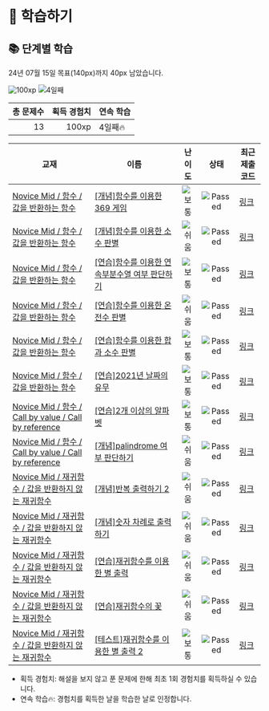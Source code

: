 # 📖 학습하기

## 📚 단계별 학습
24년 07월 15일 목표(140px)까지 40px 남았습니다.

![100xp](https://img.shields.io/badge/EXP-100xp-%235cb85c.svg?for-the-badge)
![4일째](https://img.shields.io/badge/연속학습-4일째-%23E34F26.svg?for-the-badge)

|총 문제수|획득 경험치|연속 학습|
|---:|---:|---|
13|100xp|4일째🔥|

|교재|이름|난이도|상태|최근 제출 코드|
|---|---|:---:|:---:|---|
|[Novice Mid / 함수 / 값을 반환하는 함수](https://www.codetree.ai/missions?missionId=5)|[[개념]함수를 이용한 369 게임](https://www.codetree.ai/missions/5/problems/369-games-using-functions)|![보통][medium]|![Passed][passed]|[링크](https://github.com/seyeonyy/codetree-TILs/blob/main/240715/%ED%95%A8%EC%88%98%EB%A5%BC%20%EC%9D%B4%EC%9A%A9%ED%95%9C%20369%20%EA%B2%8C%EC%9E%84/369-games-using-functions.java)|
|[Novice Mid / 함수 / 값을 반환하는 함수](https://www.codetree.ai/missions?missionId=5)|[[개념]함수를 이용한 소수 판별](https://www.codetree.ai/missions/5/problems/decimal-decisions-using-functions)|![쉬움][easy]|![Passed][passed]|[링크](https://github.com/seyeonyy/codetree-TILs/blob/main/240715/%ED%95%A8%EC%88%98%EB%A5%BC%20%EC%9D%B4%EC%9A%A9%ED%95%9C%20%EC%86%8C%EC%88%98%20%ED%8C%90%EB%B3%84/decimal-decisions-using-functions.java)|
|[Novice Mid / 함수 / 값을 반환하는 함수](https://www.codetree.ai/missions?missionId=5)|[[연습]함수를 이용한 연속부분수열 여부 판단하기](https://www.codetree.ai/missions/5/problems/to-determine-whether-a-continuous-subsequence-is-made-using-a-function)|![보통][medium]|![Passed][passed]|[링크](https://github.com/seyeonyy/codetree-TILs/blob/main/240715/%ED%95%A8%EC%88%98%EB%A5%BC%20%EC%9D%B4%EC%9A%A9%ED%95%9C%20%EC%97%B0%EC%86%8D%EB%B6%80%EB%B6%84%EC%88%98%EC%97%B4%20%EC%97%AC%EB%B6%80%20%ED%8C%90%EB%8B%A8%ED%95%98%EA%B8%B0/to-determine-whether-a-continuous-subsequence-is-made-using-a-function.java)|
|[Novice Mid / 함수 / 값을 반환하는 함수](https://www.codetree.ai/missions?missionId=5)|[[연습]함수를 이용한 온전수 판별](https://www.codetree.ai/missions/5/problems/determining-the-whole-number-using-a-function)|![쉬움][easy]|![Passed][passed]|[링크](https://github.com/seyeonyy/codetree-TILs/blob/main/240715/%ED%95%A8%EC%88%98%EB%A5%BC%20%EC%9D%B4%EC%9A%A9%ED%95%9C%20%EC%98%A8%EC%A0%84%EC%88%98%20%ED%8C%90%EB%B3%84/determining-the-whole-number-using-a-function.java)|
|[Novice Mid / 함수 / 값을 반환하는 함수](https://www.codetree.ai/missions?missionId=5)|[[연습]함수를 이용한 합과 소수 판별](https://www.codetree.ai/missions/5/problems/use-functions-to-determine-sums-and-decimals)|![보통][medium]|![Passed][passed]|[링크](https://github.com/seyeonyy/codetree-TILs/blob/main/240715/%ED%95%A8%EC%88%98%EB%A5%BC%20%EC%9D%B4%EC%9A%A9%ED%95%9C%20%ED%95%A9%EA%B3%BC%20%EC%86%8C%EC%88%98%20%ED%8C%90%EB%B3%84/use-functions-to-determine-sums-and-decimals.java)|
|[Novice Mid / 함수 / 값을 반환하는 함수](https://www.codetree.ai/missions?missionId=5)|[[연습]2021년 날짜의 유무](https://www.codetree.ai/missions/5/problems/with-or-without-2021)|![보통][medium]|![Passed][passed]|[링크](https://github.com/seyeonyy/codetree-TILs/blob/main/240715/2021%EB%85%84%20%EB%82%A0%EC%A7%9C%EC%9D%98%20%EC%9C%A0%EB%AC%B4/with-or-without-2021.java)|
|[Novice Mid / 함수 / Call by value / Call by reference](https://www.codetree.ai/missions?missionId=5)|[[연습]2개 이상의 알파벳](https://www.codetree.ai/missions/5/problems/more-than-one-alphabet)|![보통][medium]|![Passed][passed]|[링크](https://github.com/seyeonyy/codetree-TILs/blob/main/240715/2%EA%B0%9C%20%EC%9D%B4%EC%83%81%EC%9D%98%20%EC%95%8C%ED%8C%8C%EB%B2%B3/more-than-one-alphabet.java)|
|[Novice Mid / 함수 / Call by value / Call by reference](https://www.codetree.ai/missions?missionId=5)|[[개념]palindrome 여부 판단하기](https://www.codetree.ai/missions/5/problems/determine-whether-palindrome-is-present)|![쉬움][easy]|![Passed][passed]|[링크](https://github.com/seyeonyy/codetree-TILs/blob/main/240715/palindrome%20%EC%97%AC%EB%B6%80%20%ED%8C%90%EB%8B%A8%ED%95%98%EA%B8%B0/determine-whether-palindrome-is-present.java)|
|[Novice Mid / 재귀함수 / 값을 반환하지 않는 재귀함수](https://www.codetree.ai/missions?missionId=5)|[[개념]반복 출력하기 2](https://www.codetree.ai/missions/5/problems/repeated-output-2)|![쉬움][easy]|![Passed][passed]|[링크](https://github.com/seyeonyy/codetree-TILs/blob/main/240715/%EB%B0%98%EB%B3%B5%20%EC%B6%9C%EB%A0%A5%ED%95%98%EA%B8%B0%202/repeated-output-2.java)|
|[Novice Mid / 재귀함수 / 값을 반환하지 않는 재귀함수](https://www.codetree.ai/missions?missionId=5)|[[개념]숫자 차례로 출력하기](https://www.codetree.ai/missions/5/problems/to-output-numerically)|![쉬움][easy]|![Passed][passed]|[링크](https://github.com/seyeonyy/codetree-TILs/blob/main/240715/%EC%88%AB%EC%9E%90%20%EC%B0%A8%EB%A1%80%EB%A1%9C%20%EC%B6%9C%EB%A0%A5%ED%95%98%EA%B8%B0/to-output-numerically.java)|
|[Novice Mid / 재귀함수 / 값을 반환하지 않는 재귀함수](https://www.codetree.ai/missions?missionId=5)|[[연습]재귀함수를 이용한 별 출력](https://www.codetree.ai/missions/5/problems/star-output-with-recursive-function)|![쉬움][easy]|![Passed][passed]|[링크](https://github.com/seyeonyy/codetree-TILs/blob/main/240715/%EC%9E%AC%EA%B7%80%ED%95%A8%EC%88%98%EB%A5%BC%20%EC%9D%B4%EC%9A%A9%ED%95%9C%20%EB%B3%84%20%EC%B6%9C%EB%A0%A5/star-output-with-recursive-function.java)|
|[Novice Mid / 재귀함수 / 값을 반환하지 않는 재귀함수](https://www.codetree.ai/missions?missionId=5)|[[연습]재귀함수의 꽃](https://www.codetree.ai/missions/5/problems/the-flower-of-the-recursive-function)|![쉬움][easy]|![Passed][passed]|[링크](https://github.com/seyeonyy/codetree-TILs/blob/main/240715/%EC%9E%AC%EA%B7%80%ED%95%A8%EC%88%98%EC%9D%98%20%EA%BD%83/the-flower-of-the-recursive-function.java)|
|[Novice Mid / 재귀함수 / 값을 반환하지 않는 재귀함수](https://www.codetree.ai/missions?missionId=5)|[[테스트]재귀함수를 이용한 별 출력 2](https://www.codetree.ai/missions/5/problems/star-output-with-recursive-function-2)|![보통][medium]|![Passed][passed]|[링크](https://github.com/seyeonyy/codetree-TILs/blob/main/240715/%EC%9E%AC%EA%B7%80%ED%95%A8%EC%88%98%EB%A5%BC%20%EC%9D%B4%EC%9A%A9%ED%95%9C%20%EB%B3%84%20%EC%B6%9C%EB%A0%A5%202/star-output-with-recursive-function-2.java)|


* 획득 경험치: 해설을 보지 않고 푼 문제에 한해 최초 1회 경험치를 획득하실 수 있습니다.
* 연속 학습🔥: 경험치를 획득한 날을 학습한 날로 인정합니다.










[b5]: https://img.shields.io/badge/Bronze_5-%235D3E31.svg
[b4]: https://img.shields.io/badge/Bronze_4-%235D3E31.svg
[b3]: https://img.shields.io/badge/Bronze_3-%235D3E31.svg
[b2]: https://img.shields.io/badge/Bronze_2-%235D3E31.svg
[b1]: https://img.shields.io/badge/Bronze_1-%235D3E31.svg
[s5]: https://img.shields.io/badge/Silver_5-%23394960.svg
[s4]: https://img.shields.io/badge/Silver_4-%23394960.svg
[s3]: https://img.shields.io/badge/Silver_3-%23394960.svg
[s2]: https://img.shields.io/badge/Silver_2-%23394960.svg
[s1]: https://img.shields.io/badge/Silver_1-%23394960.svg
[g5]: https://img.shields.io/badge/Gold_5-%23FFC433.svg
[g4]: https://img.shields.io/badge/Gold_4-%23FFC433.svg
[g3]: https://img.shields.io/badge/Gold_3-%23FFC433.svg
[g2]: https://img.shields.io/badge/Gold_2-%23FFC433.svg
[g1]: https://img.shields.io/badge/Gold_1-%23FFC433.svg
[p5]: https://img.shields.io/badge/Platinum_5-%2376DDD8.svg
[p4]: https://img.shields.io/badge/Platinum_4-%2376DDD8.svg
[p3]: https://img.shields.io/badge/Platinum_3-%2376DDD8.svg
[p2]: https://img.shields.io/badge/Platinum_2-%2376DDD8.svg
[p1]: https://img.shields.io/badge/Platinum_1-%2376DDD8.svg
[passed]: https://img.shields.io/badge/Passed-%23009D27.svg
[failed]: https://img.shields.io/badge/Failed-%23D24D57.svg
[easy]: https://img.shields.io/badge/쉬움-%235cb85c.svg?for-the-badge
[medium]: https://img.shields.io/badge/보통-%23FFC433.svg?for-the-badge
[hard]: https://img.shields.io/badge/어려움-%23D24D57.svg?for-the-badge